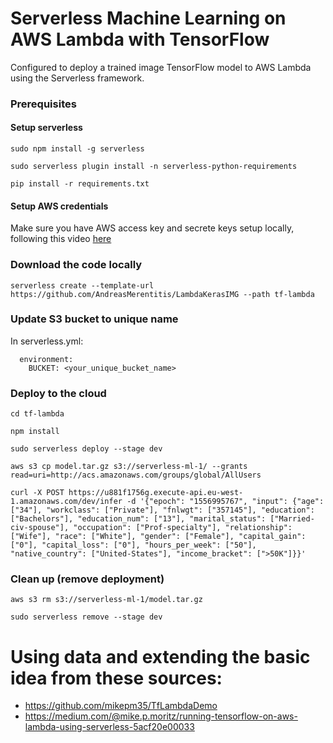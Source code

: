# Serverless Machine Learning on AWS Lambda with TensorFlow

Configured to deploy a trained image TensorFlow model to AWS Lambda using the Serverless framework.

### Prerequisites

#### Setup serverless

```  
sudo npm install -g serverless

sudo serverless plugin install -n serverless-python-requirements

pip install -r requirements.txt

```
#### Setup AWS credentials

Make sure you have AWS access key and secrete keys setup locally, following this video [here](https://www.youtube.com/watch?v=KngM5bfpttA)

### Download the code locally

```  
serverless create --template-url https://github.com/AndreasMerentitis/LambdaKerasIMG --path tf-lambda
```

### Update S3 bucket to unique name
In serverless.yml:
```  
  environment:
    BUCKET: <your_unique_bucket_name> 
```


### Deploy to the cloud  


```
cd tf-lambda

npm install

sudo serverless deploy --stage dev

aws s3 cp model.tar.gz s3://serverless-ml-1/ --grants read=uri=http://acs.amazonaws.com/groups/global/AllUsers

curl -X POST https://u881f1756g.execute-api.eu-west-1.amazonaws.com/dev/infer -d '{"epoch": "1556995767", "input": {"age": ["34"], "workclass": ["Private"], "fnlwgt": ["357145"], "education": ["Bachelors"], "education_num": ["13"], "marital_status": ["Married-civ-spouse"], "occupation": ["Prof-specialty"], "relationship": ["Wife"], "race": ["White"], "gender": ["Female"], "capital_gain": ["0"], "capital_loss": ["0"], "hours_per_week": ["50"], "native_country": ["United-States"], "income_bracket": [">50K"]}}'

```

### Clean up (remove deployment) 


```
aws s3 rm s3://serverless-ml-1/model.tar.gz

sudo serverless remove --stage dev 
```

# Using data and extending the basic idea from these sources:
* https://github.com/mikepm35/TfLambdaDemo
* https://medium.com/@mike.p.moritz/running-tensorflow-on-aws-lambda-using-serverless-5acf20e00033









